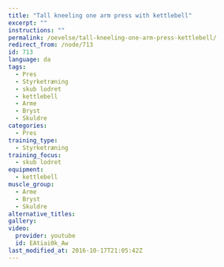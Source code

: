 ```yaml
---
title: "Tall kneeling one arm press with kettlebell"
excerpt: ""
instructions: ""
permalink: /oevelse/tall-kneeling-one-arm-press-kettlebell/
redirect_from: /node/713
id: 713
language: da
tags:
  - Pres
  - Styrketræning
  - skub lodret
  - kettlebell
  - Arme
  - Bryst
  - Skuldre
categories:
  - Pres
training_type: 
  - Styrketræning
training_focus: 
  - skub lodret
equipment:
  - kettlebell
muscle_group:
  - Arme
  - Bryst
  - Skuldre
alternative_titles:
gallery:
video:
  provider: youtube
  id: EAtiai0k_Aw
last_modified_at: 2016-10-17T21:05:42Z
---
```



